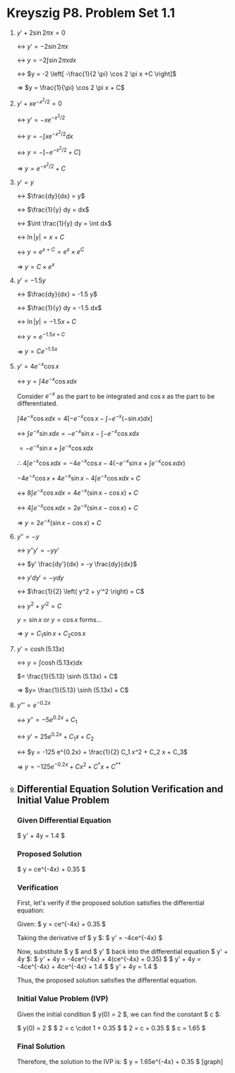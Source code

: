 # Kreyszig P8. Problem Set 1.1

1. $y' + 2\sin 2\pi x = 0$
    
    ↔ $y' = -2\sin 2 \pi x$
    
    ↔ $y = -2 \int \sin 2\pi x dx$
    
    ↔ $y = -2 \left[ -\frac{1}{2 \pi} \cos 2 \pi x +C \right]$
    
    ⇒ $y = \frac{1}{\pi} \cos 2 \pi x + C$
    
2. $y' + x e^{-x^2 / 2} = 0$
    
    ↔ $y' = -x e^{-x^2 / 2}$
    
    ↔ $y = - \int x e^{-x^2 / 2}  dx$
    
    ↔ $y = - \left[ -e^{-x^2 / 2} + C \right]$
    
    ⇒ $y = e^{-x^2 / 2} + C$
    
3. $y' = y$
    
    ↔ $\frac{dy}{dx} = y$
    
    ↔ $\frac{1}{y}  dy = dx$
    
    ↔ $\int \frac{1}{y}  dy = \int  dx$
    
    ↔ $\ln |y| = x + C$
    
    ↔ $y = e^{x + C} = e^x \times e^C$
    
    ⇒ $y = C \times e^x$ 
    
4. $y' = -1.5 y$
    
    ↔ $\frac{dy}{dx} = -1.5 y$
    
    ↔ $\frac{1}{y}  dy = -1.5  dx$
    
    ↔ $\ln |y| = -1.5x + C$
    
    ↔ $y = e^{-1.5 x + C}$
    
    ⇒ $y = C e^{-1.5x}$
    
5. $y' = 4e^{-x} \cos x$
    
    ↔ $y = \int 4e^{-x } \cos x  dx$ 
    
    Consider $e^{-x}$ as the part to be integrated and $\cos x$ as the part to be differentiated.
    
    $\int 4 e^{-x} \cos x  dx = 4 \left[ -e^{-x} \cos x - \int -e^{-x} (-\sin x) dx \right]$
    
    ↔ $\int e^{-x} \sin x  dx = -e^{-x} \sin x - \int -e^{-x} \cos x  dx$ 
    
    $= -e^{-x} \sin x + \int e^{-x} \cos x  dx$  
    
    ∴ $4 \int e^{-x} \cos x dx = - 4e^{-x} \cos x -4 \left( -e^{-x} \sin x + \int e^{-x} \cos x dx  \right)$
    
    $-4e^{-x} \cos x + 4e^{-x} \sin x - 4 \int e^{-x} \cos x  dx + C$
    
    ↔ $8 \int e^{-x} \cos x  dx = 4 e^{-x} \left(\sin x  - \cos x\right) + C$
    
    ↔ $4 \int e^{-x} \cos x  dx = 2 e^{-x} \left(\sin x  - \cos x\right) + C$
    
    ⇒  $y = 2e^{-x} \left( \sin x - \cos x \right) + C$
    
6. $y'' = -y$
    
    ↔ $y'' y' = -y y'$
    
    ↔ $y' \frac{dy'}{dx} = -y \frac{dy}{dx}$
    
    ↔ $y'  dy' = - y dy$
    
    ↔ $\frac{1}{2} \left( y^2 + y'^2 \right) = C$
    
    ↔ $y^2 + y'^2 = C$
    
    $y = \sin x$ or $y = \cos x$ forms...
    
    ⇒ $y = C_1 \sin x + C_2 \cos x$
    
7. $y' = \cosh (5.13x)$
    
    ↔ $y = \int \cosh (5.13x) dx$
    
    $= \frac{1}{5.13} \sinh (5.13x) + C$
    
    ⇒ $y= \frac{1}{5.13} \sinh (5.13x) + C$
    
8. $y''' = e^{-0.2x}$
    
    ↔ $y'' = -5 e^{0.2x} + C_1$ 
    
    ↔ $y' = 25e^{0.2x} + C_1 x + C_2$ 
    
    ↔ $y = -125 e^{0.2x} + \frac{1}{2} C_1 x^2 + C_2 x + C_3$ 
    
    ⇒ $y = -125 e^{-0.2x} + Cx^2 + C^* x + C^{**}$

9. ## Differential Equation Solution Verification and Initial Value Problem

    ### Given Differential Equation
    $ y' + 4y = 1.4 $

    ### Proposed Solution
    $ y = ce^{-4x} + 0.35 $

    ### Verification
    First, let's verify if the proposed solution satisfies the differential equation:

    Given:
    $ y = ce^{-4x} + 0.35 $

    Taking the derivative of $ y $:
    $ y' = -4ce^{-4x} $

    Now, substitute $ y $ and $ y' $ back into the differential equation $ y' + 4y $:
    $ y' + 4y = -4ce^{-4x} + 4(ce^{-4x} + 0.35) $
    $ y' + 4y = -4ce^{-4x} + 4ce^{-4x} + 1.4 $
    $ y' + 4y = 1.4 $

    Thus, the proposed solution satisfies the differential equation.

    ### Initial Value Problem (IVP)
    Given the initial condition $ y(0) = 2 $, we can find the constant $ c $:

    $ y(0) = 2 $
    $ 2 = c \cdot 1 + 0.35 $
    $ 2 = c + 0.35 $
    $ c = 1.65 $

    ### Final Solution
    Therefore, the solution to the IVP is:
    $ y = 1.65e^{-4x} + 0.35 $
    [graph]
    
   
